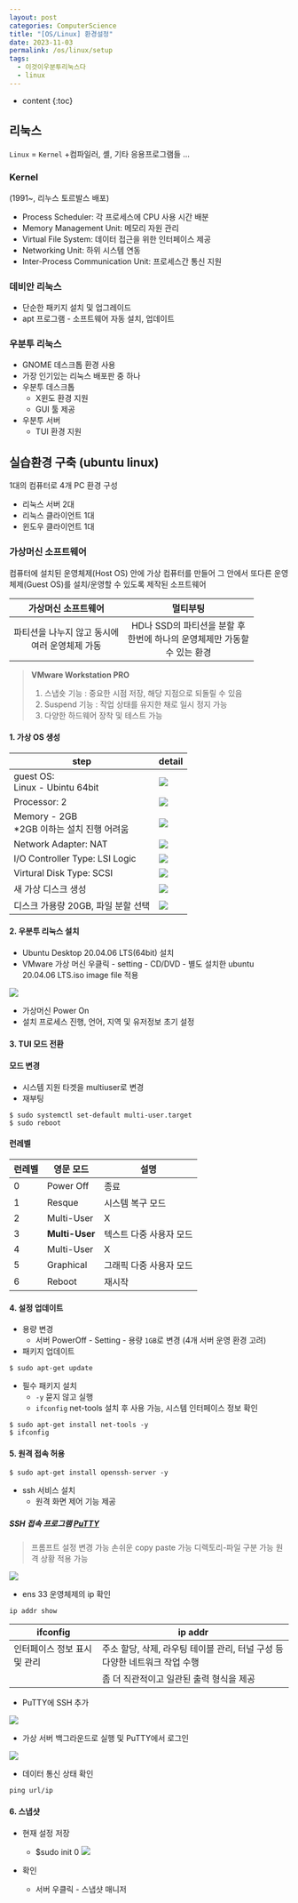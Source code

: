```yaml
---
layout: post
categories: ComputerScience
title: "[OS/Linux] 환경설정"
date: 2023-11-03
permalink: /os/linux/setup
tags:
  - 이것이우분투리눅스다
  - linux
---
```


* content 
{:toc}





## 리눅스
`Linux` = `Kernel` +컴파일러, 셸, 기타 응용프로그램들 ...


### Kernel 
(1991~, 리누스 토르발스 배포) 
- Process Scheduler: 각 프로세스에 CPU 사용 시간 배분
- Memory Management Unit: 메모리 자원 관리
- Virtual File System: 데이터 접근을 위한 인터페이스 제공
- Networking Unit: 하위 시스템 연동
- Inter-Process Communication Unit: 프로세스간 통신 지원



### 데비안 리눅스

- 단순한 패키지 설치 및 업그레이드
- apt 프로그램 - 소프트웨어 자동 설치, 업데이트

### 우분투 리눅스

- GNOME 데스크톱 환경 사용
- 가장 인기있는 리눅스 배포판 중 하나
- 우분투 데스크톱
	- X윈도 환경 지원
	- GUI 툴 제공
- 우분투 서버
	- TUI 환경 지원

## 실습환경 구축 (ubuntu linux)

1대의 컴퓨터로 4개 PC 환경 구성
- 리눅스 서버 2대
- 리눅스 클라이언트 1대
- 윈도우 클라이언트 1대

### 가상머신 소프트웨어

컴퓨터에 설치된 운영체제(Host OS) 안에 가상 컴퓨터를 만들어 그 안에서 또다른 운영체제(Guest OS)를 설치/운영할 수 있도록 제작된 소프트웨어

|           가상머신 소프트웨어           |                         멀티부팅                         |
| :----------------------------: | :--------------------------------------------------: |
| 파티션을 나누지 않고 동시에 <br>여러 운영체제 가동 | HD나 SSD의 파티션을 분할 후 <br>한번에 하나의 운영체제만 가동할 <br>수 있는 환경 |

> **VMware Workstation PRO**
>
> 1. 스냅숏 기능 : 중요한 시점 저장, 해당 지점으로 되돌릴 수 있음
> 2. Suspend 기능 : 작업 상태를 유지한 채로 일시 정지 가능
> 3. 다양한 하드웨어 장착 및 테스트 가능



#### 1. 가상 OS 생성

| step                                    | detail                                   |
| --------------------------------------- | ---------------------------------------- |
| guest OS: <br>Linux - Ubintu 64bit      | ![](https://i.imgur.com/bXtvxpz.png)<br> |
| Processor: 2                            | ![](https://i.imgur.com/ghynavu.png)<br> |
| Memory - 2GB<br>\*2GB 이하는 설치 진행 어려움<br> | ![](https://i.imgur.com/Yp3RHw5.png)<br> |
| Network Adapter: NAT                    | ![](https://i.imgur.com/PUYjBwO.png)<br> |
| I/O Controller Type: LSI Logic          | ![](https://i.imgur.com/f13y5d5.png)<br> |
| Virtural Disk Type: SCSI                | ![](https://i.imgur.com/HmJfIKJ.png)<br> |
| 새 가상 디스크 생성                             | ![](https://i.imgur.com/suO4zFL.png)<br> |
| 디스크 가용량 20GB, 파일 분할 선택                  | ![](https://i.imgur.com/3oCONhv.png)<br> |


#### 2. 우분투 리눅스 설치

- Ubuntu Desktop 20.04.06 LTS(64bit) 설치
- VMware 가상 머신 우클릭 - setting - CD/DVD - 별도 설치한 ubuntu 20.04.06 LTS.iso image file 적용

![](https://i.imgur.com/LHuoZq0.png)

- 가상머신 Power On
- 설치 프로세스 진행, 언어, 지역 및 유저정보 초기 설정

#### 3. TUI 모드 전환

#### 모드 변경

- 시스템 지원 타겟을 multiuser로 변경
- 재부팅

```
$ sudo systemctl set-default multi-user.target
$ sudo reboot
```

#### 런레벨

| 런레벨 | 영문 모드      | 설명                    |
| ------ | -------------- | ----------------------- |
| 0      | Power Off      | 종료                    |
| 1      | Resque         | 시스템 복구 모드        |
| 2      | Multi-User     | X                       |
| 3      | **Multi-User** | 텍스트 다중 사용자 모드 |
| 4      | Multi-User     | X                       |
| 5      | Graphical      | 그래픽 다중 사용자 모드 |
| 6      | Reboot         | 재시작                  |

#### 4. 설정 업데이트

- 용량 변경
  - 서버 PowerOff - Setting - 용량 `1GB`로 변경 (4개 서버 운영 환경 고려)
- 패키지 업데이트

```shell
$ sudo apt-get update
```

- 필수 패키지 설치
  - `-y` 묻지 않고 실행
  - `ifconfig` net-tools 설치 후 사용 가능, 시스템 인터페이스 정보 확인

```shell
$ sudo apt-get install net-tools -y
$ ifconfig
```


#### 5. 원격 접속 허용

```shell
$ sudo apt-get install openssh-server -y
```

- ssh 서비스 설치
  - 원격 화면 제어 기능 제공

##### SSH 접속 프로그램 [PuTTY](https://www.putty.org/)

> 프롬프트 설정 변경 가능
> 손쉬운 copy paste 가능
> 디렉토리-파일 구분 가능
> 원격 상황 적용 가능

![](https://i.imgur.com/JAjHaWC.png)

- ens 33 운영체제의 ip 확인

```shell
ip addr show
```

| ifconfig                     | ip addr                                                                     |
| ---------------------------- | --------------------------------------------------------------------------- |
| 인터페이스 정보 표시 및 관리 | 주소 할당, 삭제, 라우팅 테이블 관리, 터널 구성 등 다양한 네트워크 작업 수행 |
|                              | 좀 더 직관적이고 일관된 출력 형식을 제공                                    |

- PuTTY에 SSH 추가

![](https://i.imgur.com/RWonmxA.png)

- 가상 서버 백그라운드로 실행 및 PuTTY에서 로그인

![](https://i.imgur.com/9hDs1fc.png)

- 데이터 통신 상태 확인

```shell
ping url/ip
```

#### 6. 스냅샷

- 현재 설정 저장
	- $sudo init 0
	  ![](https://i.imgur.com/nrSTAqY.png)

- 확인
	- 서버 우클릭 - 스냅샷 매니저
